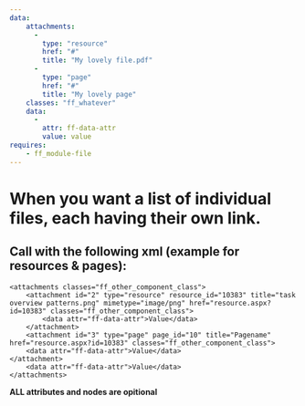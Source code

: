 ```yaml
---
data:
    attachments:
      -
        type: "resource"
        href: "#"
        title: "My lovely file.pdf"
      -
        type: "page"
        href: "#"
        title: "My lovely page"
    classes: "ff_whatever"
    data:
      -
        attr: ff-data-attr
        value: value
requires: 
    - ff_module-file
---
```


# When you want a list of individual files, each having their own link.

## Call with the following xml (example for resources & pages):

```
<attachments classes="ff_other_component_class">
    <attachment id="2" type="resource" resource_id="10383" title="task overview patterns.png" mimetype="image/png" href="resource.aspx?id=10383" classes="ff_other_component_class">
        <data attr="ff-data-attr">Value</data>
    </attachment>
    <attachment id="3" type="page" page_id="10" title="Pagename" href="resource.aspx?id=10383" classes="ff_other_component_class">
    <data attr="ff-data-attr">Value</data>
</attachment>
    <data attr="ff-data-attr">Value</data>
</attachments>
```

**ALL attributes and nodes are opitional** 